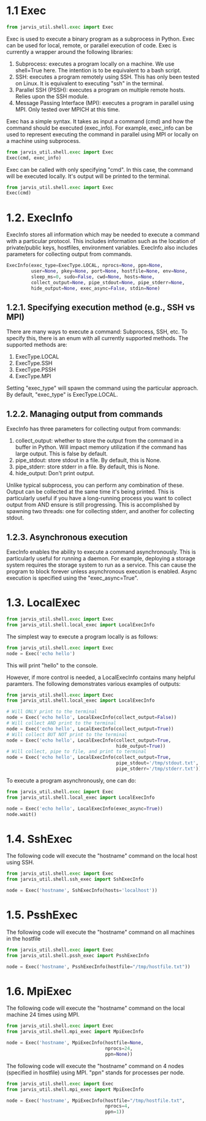 # 1.1 Exec

```python
from jarvis_util.shell.exec import Exec
```

Exec is used to execute a binary program as a subprocess in Python. Exec can be used for local, remote, or parallel execution of code. Exec is currently a wrapper around the following libraries:
1. Subprocess: executes a program locally on a machine. We use shell=True here. The intention is to be equivalent to a bash script.
2. SSH: executes a program remotely using SSH. This has only been tested on Linux. It is equivalent to executing "ssh" in the terminal.
3. Parallel SSH (PSSH): executes a program on multiple remote hosts. Relies upon the SSH module. 
4. Message Passing Interface (MPI): executes a program in parallel using MPI. Only tested over MPICH at this time.

Exec has a simple syntax. It takes as input a command (cmd) and how the command should be executed (exec_info). For example, exec_info can be used to represent executing the command in parallel using MPI or locally on a machine using subprocess.
```python
from jarvis_util.shell.exec import Exec
Exec(cmd, exec_info)
```

Exec can be called with only specifying "cmd". In this case, the command will be executed locally. It's output will be printed to the terminal.
```python
from jarvis_util.shell.exec import Exec
Exec(cmd)
```

# 1.2. ExecInfo

ExecInfo stores all information which may be needed to execute a command with a particular protocol. This includes information such as the location of private/public keys, hostfiles, environment variables. ExecInfo also includes parameters for collecting output from commands. 

```python
ExecInfo(exec_type=ExecType.LOCAL, nprocs=None, ppn=None,
         user=None, pkey=None, port=None, hostfile=None, env=None,
         sleep_ms=0, sudo=False, cwd=None, hosts=None,
         collect_output=None, pipe_stdout=None, pipe_stderr=None,
         hide_output=None, exec_async=False, stdin=None)
```

## 1.2.1. Specifying execution method (e.g., SSH vs MPI)

There are many ways to execute a command: Subprocess, SSH, etc. To specify this, there is an enum with all currently supported methods. The supported methods are:
1. ExecType.LOCAL
2. ExecType.SSH
3. ExecType.PSSH
4. ExecType.MPI

Setting "exec_type" will spawn the command using the particular approach. By default, "exec_type" is ExecType.LOCAL.

## 1.2.2. Managing output from commands

ExecInfo has three parameters for collecting output from commands:
1. collect_output: whether to store the output from the command in a buffer in Python. Will impact memory utilization if the command has large output. This is false by default.
2. pipe_stdout: store stdout in a file. By default, this is None.
3. pipe_stderr: store stderr in a file. By default, this is None.
4. hide_output: Don't print output.

Unlike typical subprocess, you can perform any combination of these. Output can be collected at the same time it's being printed. This is particularly useful if you have a long-running process you want to collect output from AND ensure is still progressing. This is accomplished by spawning two threads: one for collecting stderr, and another for collecting stdout.

## 1.2.3. Asynchronous execution

ExecInfo enables the ability to execute a command asynchronously. This is particularly useful for running a daemon. For example, deploying a storage system requires the storage system to run as a service. This can cause the program to block forever unless asynchronous execution is enabled. Async execution is specified using the "exec_async=True".

# 1.3. LocalExec

```python
from jarvis_util.shell.exec import Exec
from jarvis_util.shell.local_exec import LocalExecInfo
```

The simplest way to execute a program locally is as follows:
```python
from jarvis_util.shell.exec import Exec
node = Exec('echo hello')
```
This will print "hello" to the console.

However, if more control is needed, a LocalExecInfo contains many helpful paramters.
The following demonstrates various examples of outputs:
```python
from jarvis_util.shell.exec import Exec
from jarvis_util.shell.local_exec import LocalExecInfo 

# Will ONLY print to the terminal
node = Exec('echo hello', LocalExecInfo(collect_output=False))
# Will collect AND print to the terminal
node = Exec('echo hello', LocalExecInfo(collect_output=True))
# Will collect BUT NOT print to the terminal
node = Exec('echo hello', LocalExecInfo(collect_output=True,
                                        hide_output=True))
# Will collect, pipe to file, and print to terminal
node = Exec('echo hello', LocalExecInfo(collect_output=True,
                                        pipe_stdout='/tmp/stdout.txt',
                                        pipe_stderr='/tmp/stderr.txt'))
```

To execute a program asynchronously, one can do:
```python
from jarvis_util.shell.exec import Exec
from jarvis_util.shell.local_exec import LocalExecInfo 

node = Exec('echo hello', LocalExecInfo(exec_async=True))
node.wait()
```

# 1.4. SshExec

The following code will execute the "hostname" command on the local host using SSH.
```python
from jarvis_util.shell.exec import Exec
from jarvis_util.shell.ssh_exec import SshExecInfo 

node = Exec('hostname', SshExecInfo(hosts='localhost'))
```

# 1.5. PsshExec

The following code will execute the "hostname" command on all machines in the hostfile
```python
from jarvis_util.shell.exec import Exec
from jarvis_util.shell.pssh_exec import PsshExecInfo 

node = Exec('hostname', PsshExecInfo(hostfile="/tmp/hostfile.txt"))
```

# 1.6. MpiExec

The following code will execute the "hostname" command on the local machine 24 times using MPI.
```python
from jarvis_util.shell.exec import Exec
from jarvis_util.shell.mpi_exec import MpiExecInfo 

node = Exec('hostname', MpiExecInfo(hostfile=None,
                                    nprocs=24,
                                    ppn=None))
```

The following code will execute the "hostname" command on 4 nodes (specified in hostfile) using MPI.
"ppn" stands for processes per node.
```python
from jarvis_util.shell.exec import Exec
from jarvis_util.shell.mpi_exec import MpiExecInfo 

node = Exec('hostname', MpiExecInfo(hostfile="/tmp/hostfile.txt",
                                    nprocs=4,
                                    ppn=1))
```
